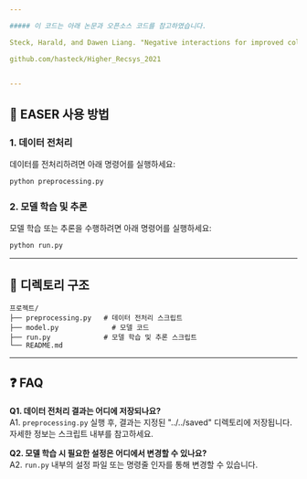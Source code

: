 ```yaml
---

##### 이 코드는 아래 논문과 오픈소스 코드를 참고하였습니다.

Steck, Harald, and Dawen Liang. "Negative interactions for improved collaborative filtering Don’t go deeper, go higher." Proceedings of the 15th ACM Conference on Recommender Systems. 2021.

github.com/hasteck/Higher_Recsys_2021


---
```


## 🚀 EASER 사용 방법

### 1. 데이터 전처리
데이터를 전처리하려면 아래 명령어를 실행하세요:

```bash
python preprocessing.py
```

### 2. 모델 학습 및 추론
모델 학습 또는 추론을 수행하려면 아래 명령어를 실행하세요:

```bash
python run.py
```

---

## 📂 디렉토리 구조

```
프로젝트/
├── preprocessing.py   # 데이터 전처리 스크립트
├── model.py             # 모델 코드
├── run.py             # 모델 학습 및 추론 스크립트
└── README.md        
```


---

## ❓ FAQ

**Q1. 데이터 전처리 결과는 어디에 저장되나요?**  
A1. `preprocessing.py` 실행 후, 결과는 지정된 "../../saved" 디렉토리에 저장됩니다. 자세한 정보는 스크립트 내부를 참고하세요.

**Q2. 모델 학습 시 필요한 설정은 어디에서 변경할 수 있나요?**  
A2. `run.py` 내부의 설정 파일 또는 명령줄 인자를 통해 변경할 수 있습니다.
